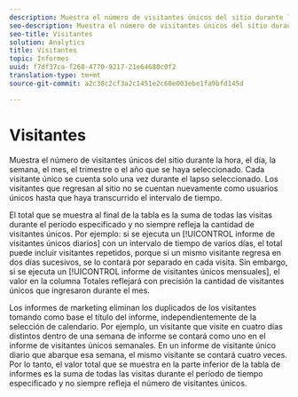 ```yaml
---
description: Muestra el número de visitantes únicos del sitio durante la hora, el día, la semana, el mes, el trimestre o el año que se haya seleccionado. Cada visitante único se cuenta solo una vez durante el lapso seleccionado. Los visitantes que regresan al sitio no se cuentan nuevamente como usuarios únicos hasta que haya transcurrido el intervalo de tiempo.
seo-description: Muestra el número de visitantes únicos del sitio durante la hora, el día, la semana, el mes, el trimestre o el año que se haya seleccionado. Cada visitante único se cuenta solo una vez durante el lapso seleccionado. Los visitantes que regresan al sitio no se cuentan nuevamente como usuarios únicos hasta que haya transcurrido el intervalo de tiempo.
seo-title: Visitantes
solution: Analytics
title: Visitantes
topic: Informes
uuid: f7df37ca-f268-4770-9217-21e64680c0f2
translation-type: tm+mt
source-git-commit: a2c38c2cf3a2c1451e2c60e003ebe1fa9bfd145d

---
```



# Visitantes

Muestra el número de visitantes únicos del sitio durante la hora, el día, la semana, el mes, el trimestre o el año que se haya seleccionado. Cada visitante único se cuenta solo una vez durante el lapso seleccionado. Los visitantes que regresan al sitio no se cuentan nuevamente como usuarios únicos hasta que haya transcurrido el intervalo de tiempo.

El total que se muestra al final de la tabla es la suma de todas las visitas durante el período especificado y no siempre refleja la cantidad de visitantes únicos. Por ejemplo: si se ejecuta un [!UICONTROL informe de visitantes únicos diarios] con un intervalo de tiempo de varios días, el total puede incluir visitantes repetidos, porque si un mismo visitante regresa en dos días sucesivos, se lo contará por separado en cada visita. Sin embargo, si se ejecuta un [!UICONTROL informe de visitantes únicos mensuales], el valor en la columna Totales reflejará con precisión la cantidad de visitantes únicos que ingresaron durante el mes.

Los informes de marketing eliminan los duplicados de los visitantes tomando como base el título del informe, independientemente de la selección de calendario. Por ejemplo, un visitante que visite en cuatro días distintos dentro de una semana de informe se contará como uno en el informe de visitantes únicos semanales. En un informe de visitante único diario que abarque esa semana, el mismo visitante se contará cuatro veces. Por lo tanto, el valor total que se muestra en la parte inferior de la tabla de informes es la suma de todas las visitas durante el período de tiempo especificado y no siempre refleja el número de visitantes únicos.
